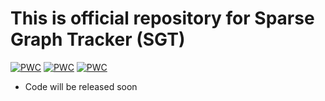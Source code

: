 # This is official repository for Sparse Graph Tracker (SGT)
[![PWC](https://img.shields.io/endpoint.svg?url=https://paperswithcode.com/badge/detection-recovery-in-online-multi-object/multi-object-tracking-on-mot16)](https://paperswithcode.com/sota/multi-object-tracking-on-mot16?p=detection-recovery-in-online-multi-object)
[![PWC](https://img.shields.io/endpoint.svg?url=https://paperswithcode.com/badge/detection-recovery-in-online-multi-object/multi-object-tracking-on-mot17)](https://paperswithcode.com/sota/multi-object-tracking-on-mot17?p=detection-recovery-in-online-multi-object)
[![PWC](https://img.shields.io/endpoint.svg?url=https://paperswithcode.com/badge/detection-recovery-in-online-multi-object/multi-object-tracking-on-mot20-1)](https://paperswithcode.com/sota/multi-object-tracking-on-mot20-1?p=detection-recovery-in-online-multi-object)

* Code will be released soon
